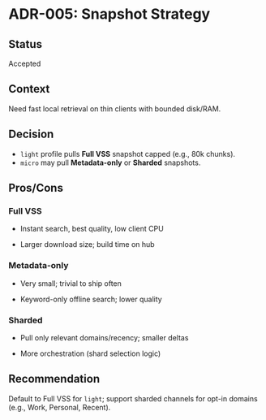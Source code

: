 # ADR-005: Snapshot Strategy

## Status
Accepted

## Context
Need fast local retrieval on thin clients with bounded disk/RAM.

## Decision
- `light` profile pulls **Full VSS** snapshot capped (e.g., 80k chunks).
- `micro` may pull **Metadata-only** or **Sharded** snapshots.

## Pros/Cons
### Full VSS
+ Instant search, best quality, low client CPU
- Larger download size; build time on hub

### Metadata-only
+ Very small; trivial to ship often
- Keyword-only offline search; lower quality

### Sharded
+ Pull only relevant domains/recency; smaller deltas
- More orchestration (shard selection logic)

## Recommendation
Default to Full VSS for `light`; support sharded channels for opt-in domains (e.g., Work, Personal, Recent).
